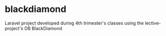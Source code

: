 # blackdiamond
Laravel project developed during 4th trimester's classes using the lective-project's DB BlackDiamond
